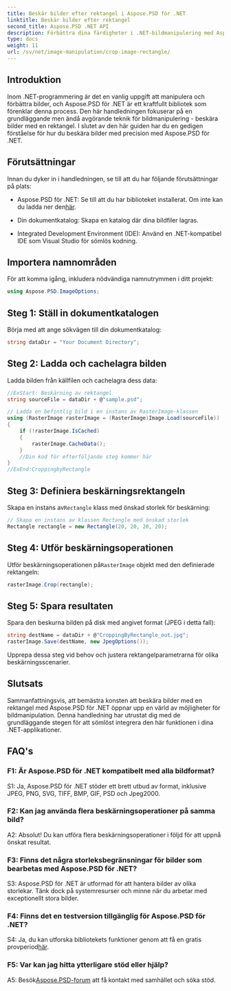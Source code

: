 ```yaml
---
title: Beskär bilder efter rektangel i Aspose.PSD för .NET
linktitle: Beskär bilder efter rektangel
second_title: Aspose.PSD .NET API
description: Förbättra dina färdigheter i .NET-bildmanipulering med Aspose.PSD. Lär dig steg-för-steg bildbeskärning med hjälp av rektanglar för precision.
type: docs
weight: 11
url: /sv/net/image-manipulation/crop-image-rectangle/
---
```

## Introduktion

Inom .NET-programmering är det en vanlig uppgift att manipulera och förbättra bilder, och Aspose.PSD för .NET är ett kraftfullt bibliotek som förenklar denna process. Den här handledningen fokuserar på en grundläggande men ändå avgörande teknik för bildmanipulering - beskära bilder med en rektangel. I slutet av den här guiden har du en gedigen förståelse för hur du beskära bilder med precision med Aspose.PSD för .NET.

## Förutsättningar

Innan du dyker in i handledningen, se till att du har följande förutsättningar på plats:

-  Aspose.PSD för .NET: Se till att du har biblioteket installerat. Om inte kan du ladda ner den[här](https://releases.aspose.com/psd/net/).

- Din dokumentkatalog: Skapa en katalog där dina bildfiler lagras.

- Integrated Development Environment (IDE): Använd en .NET-kompatibel IDE som Visual Studio för sömlös kodning.

## Importera namnområden

För att komma igång, inkludera nödvändiga namnutrymmen i ditt projekt:

```csharp
using Aspose.PSD.ImageOptions;
```

## Steg 1: Ställ in dokumentkatalogen

Börja med att ange sökvägen till din dokumentkatalog:

```csharp
string dataDir = "Your Document Directory";
```

## Steg 2: Ladda och cachelagra bilden

Ladda bilden från källfilen och cachelagra dess data:

```csharp
//ExStart: Beskärning av rektangel
string sourceFile = dataDir + @"sample.psd";

// Ladda en befintlig bild i en instans av RasterImage-klassen
using (RasterImage rasterImage = (RasterImage)Image.Load(sourceFile))
{
    if (!rasterImage.IsCached)
    {
        rasterImage.CacheData();
    }
    //Din kod för efterföljande steg kommer här
}
//ExEnd:CroppingbyRectangle
```

## Steg 3: Definiera beskärningsrektangeln

 Skapa en instans av`Rectangle` klass med önskad storlek för beskärning:

```csharp
// Skapa en instans av klassen Rectangle med önskad storlek
Rectangle rectangle = new Rectangle(20, 20, 20, 20);
```

## Steg 4: Utför beskärningsoperationen

 Utför beskärningsoperationen på`RasterImage` objekt med den definierade rektangeln:

```csharp
rasterImage.Crop(rectangle);
```

## Steg 5: Spara resultaten

Spara den beskurna bilden på disk med angivet format (JPEG i detta fall):

```csharp
string destName = dataDir + @"CroppingByRectangle_out.jpg";
rasterImage.Save(destName, new JpegOptions());
```

Upprepa dessa steg vid behov och justera rektangelparametrarna för olika beskärningsscenarier.

## Slutsats

Sammanfattningsvis, att bemästra konsten att beskära bilder med en rektangel med Aspose.PSD för .NET öppnar upp en värld av möjligheter för bildmanipulation. Denna handledning har utrustat dig med de grundläggande stegen för att sömlöst integrera den här funktionen i dina .NET-applikationer.

## FAQ's

### F1: Är Aspose.PSD för .NET kompatibelt med alla bildformat?

S1: Ja, Aspose.PSD för .NET stöder ett brett utbud av format, inklusive JPEG, PNG, SVG, TIFF, BMP, GIF, PSD och Jpeg2000.

### F2: Kan jag använda flera beskärningsoperationer på samma bild?

A2: Absolut! Du kan utföra flera beskärningsoperationer i följd för att uppnå önskat resultat.

### F3: Finns det några storleksbegränsningar för bilder som bearbetas med Aspose.PSD för .NET?

S3: Aspose.PSD för .NET är utformad för att hantera bilder av olika storlekar. Tänk dock på systemresurser och minne när du arbetar med exceptionellt stora bilder.

### F4: Finns det en testversion tillgänglig för Aspose.PSD för .NET?

 S4: Ja, du kan utforska bibliotekets funktioner genom att få en gratis provperiod[här](https://releases.aspose.com/).

### F5: Var kan jag hitta ytterligare stöd eller hjälp?

 A5: Besök[Aspose.PSD-forum](https://forum.aspose.com/c/psd/34) att få kontakt med samhället och söka stöd.
